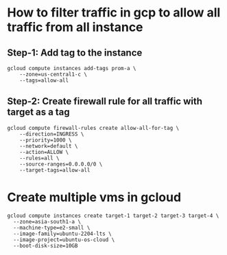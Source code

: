 # How to filter traffic in gcp to allow all traffic from all instance
## Step-1: Add tag to the instance

```
gcloud compute instances add-tags prom-a \
    --zone=us-central1-c \
    --tags=allow-all
```
## Step-2: Create firewall rule for all traffic with target as a tag
```
gcloud compute firewall-rules create allow-all-for-tag \
    --direction=INGRESS \
    --priority=1000 \
    --network=default \
    --action=ALLOW \
    --rules=all \
    --source-ranges=0.0.0.0/0 \
    --target-tags=allow-all
```
# Create multiple vms in gcloud
```
gcloud compute instances create target-1 target-2 target-3 target-4 \
  --zone=asia-south1-a \
  --machine-type=e2-small \
  --image-family=ubuntu-2204-lts \
  --image-project=ubuntu-os-cloud \
  --boot-disk-size=10GB
```
